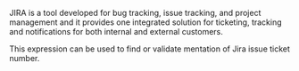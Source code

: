 JIRA is a tool developed for bug tracking, issue tracking, and project management and it provides one integrated solution for ticketing, tracking and notifications for both internal and external customers. 

This expression can be used to find or validate mentation of Jira issue ticket number.